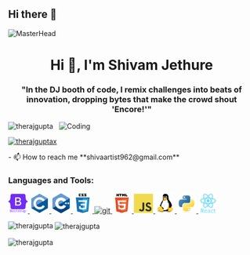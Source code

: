 ## Hi there 👋

<!--
**Shivam-962/Shivam-962** is a ✨ _special_ ✨ repository because its `README.md` (this file) appears on your GitHub profile.

Here are some ideas to get you started:

- 🔭 I’m currently working on ...
- 🌱 I’m currently learning ...
- 👯 I’m looking to collaborate on ...
- 🤔 I’m looking for help with ...
- 💬 Ask me about ...
- 📫 How to reach me: ...
- 😄 Pronouns: ...
- ⚡ Fun fact: ...
-->
![MasterHead](https://miro.medium.com/v2/resize:fit:679/1*L_QoAG863l8QvqxpNyBiqw.gif)
<h1 align="center">Hi 👋, I'm Shivam Jethure</h1>
<h3 align="center">"In the DJ booth of code, I remix challenges into beats of innovation, dropping bytes that make the crowd shout 'Encore!'"</h3>
<img align="right" alt="Coding" width="400" src="https://mir-s3-cdn-cf.behance.net/project_modules/disp/3bab9728898167.55d79cd0b855f.gif">
<p align="left"> <img src="https://komarev.com/ghpvc/?username=therajgupta&label=Profile%20views&color=0e75b6&style=flat" alt="therajgupta" /> </p>
<p align="left"> <a href="https://twitter.com/therajguptax" target="blank"><img src="https://img.shields.io/twitter/follow/therajguptax?logo=twitter&style=for-the-badge" alt="therajguptax" /></a> </p>
<!-- - 🔭 I’m currently Doing **100days of code challenge**
- 🌱 I’m currently learning **React** -->
- 📫 How to reach me **shivaartist962@gmail.com**
<!-- <h3 align="left">Connect with me:</h3>
<p align="left">
<a href="https://twitter.com/therajguptax" target="blank"><img align="center" src="https://raw.githubusercontent.com/rahuldkjain/github-profile-readme-generator/master/src/images/icons/Social/twitter.svg" alt="therajguptax" height="30" width="40" /></a>
<a href="https://linkedin.com/in/raj gupta" target="blank"><img align="center" src="https://raw.githubusercontent.com/rahuldkjain/github-profile-readme-generator/master/src/images/icons/Social/linked-in-alt.svg" alt="raj gupta" height="30" width="40" /></a>
<a href="https://instagram.com/therazgupta" target="blank"><img align="center" src="https://raw.githubusercontent.com/rahuldkjain/github-profile-readme-generator/master/src/images/icons/Social/instagram.svg" alt="therazgupta" height="30" width="40" /></a>
</p> -->
<h3 align="left">Languages and Tools:</h3>
<p align="left"> <a href="https://getbootstrap.com" target="_blank" rel="noreferrer"> <img src="https://raw.githubusercontent.com/devicons/devicon/master/icons/bootstrap/bootstrap-plain-wordmark.svg" alt="bootstrap" width="40" height="40"/> </a> <a href="https://www.cprogramming.com/" target="_blank" rel="noreferrer"> <img src="https://raw.githubusercontent.com/devicons/devicon/master/icons/c/c-original.svg" alt="c" width="40" height="40"/> </a> <a href="https://www.w3schools.com/cpp/" target="_blank" rel="noreferrer"> <img src="https://raw.githubusercontent.com/devicons/devicon/master/icons/cplusplus/cplusplus-original.svg" alt="cplusplus" width="40" height="40"/> </a> <a href="https://www.w3schools.com/css/" target="_blank" rel="noreferrer"> <img src="https://raw.githubusercontent.com/devicons/devicon/master/icons/css3/css3-original-wordmark.svg" alt="css3" width="40" height="40"/> </a> <a href="https://git-scm.com/" target="_blank" rel="noreferrer"> <img src="https://www.vectorlogo.zone/logos/git-scm/git-scm-icon.svg" alt="git" width="40" height="40"/> </a> <a href="https://www.w3.org/html/" target="_blank" rel="noreferrer"> <img src="https://raw.githubusercontent.com/devicons/devicon/master/icons/html5/html5-original-wordmark.svg" alt="html5" width="40" height="40"/> </a> <a href="https://developer.mozilla.org/en-US/docs/Web/JavaScript" target="_blank" rel="noreferrer"> <img src="https://raw.githubusercontent.com/devicons/devicon/master/icons/javascript/javascript-original.svg" alt="javascript" width="40" height="40"/> </a> <a href="https://www.linux.org/" target="_blank" rel="noreferrer"> <img src="https://raw.githubusercontent.com/devicons/devicon/master/icons/linux/linux-original.svg" alt="linux" width="40" height="40"/> </a> <a href="https://www.python.org" target="_blank" rel="noreferrer"> <img src="https://raw.githubusercontent.com/devicons/devicon/master/icons/python/python-original.svg" alt="python" width="40" height="40"/> </a> <a href="https://reactjs.org/" target="_blank" rel="noreferrer"> <img src="https://raw.githubusercontent.com/devicons/devicon/master/icons/react/react-original-wordmark.svg" alt="react" width="40" height="40"/> </a> </p>
<p><img align="left" src="https://github-readme-stats.vercel.app/api/top-langs?username=therajgupta&show_icons=true&locale=en&layout=compact" alt="therajgupta" /></p>
<p>&nbsp;<img align="center" src="https://github-readme-stats.vercel.app/api?username=therajgupta&show_icons=true&locale=en" alt="therajgupta" /></p>
<p><img align="center" src="https://github-readme-streak-stats.herokuapp.com/?user=therajgupta&" alt="therajgupta" /></p>
